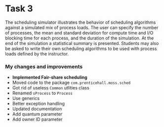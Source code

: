 # Task 3

The scheduling simulator illustrates the behavior of scheduling 
algorithms against a simulated mix of process loads. The user can 
specify the number of processes, the mean and standard deviation 
for compute time and I/O blocking time for each process, and the 
duration of the simulation. At the end of the simulation a 
statistical summary is presented. Students may also be asked to 
write their own scheduling algorithms to be used with process 
loads defined by the instructor. 

### My changes and improvements

* **Implemented Fair-share scheduling**
* Moved code to the package `com.prenticehall.moss.sched`
* Got rid of useless `Common` utlities class
* Renamed `sProcess` to `Process`
* Use generics
* Better exception handling
* Updated documentation
* Add quantum parameter
* Add owner ID parameter
